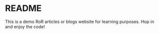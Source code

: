 # README

This is a demo RoR articles or blogs website for learning purposes. Hop in and enjoy the code!
